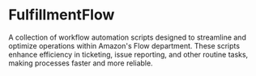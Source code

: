 # FulfillmentFlow
A collection of workflow automation scripts designed to streamline and optimize operations within Amazon's Flow department. These scripts enhance efficiency in ticketing, issue reporting, and other routine tasks, making processes faster and more reliable.
